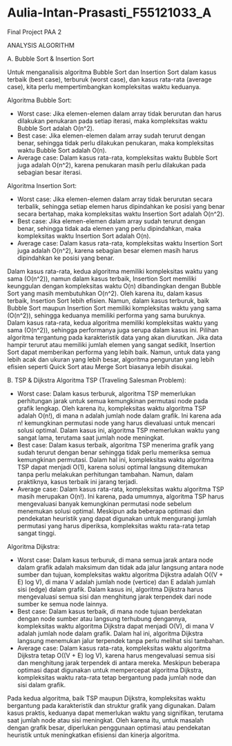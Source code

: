 # Aulia-Intan-Prasasti_F55121033_A

Final Project PAA 2

ANALYSIS ALGORITHM

A. Bubble Sort & Insertion Sort

Untuk menganalisis algoritma Bubble Sort dan Insertion Sort dalam kasus terbaik (best case), terburuk (worst case), dan kasus rata-rata (average case), kita perlu mempertimbangkan kompleksitas waktu keduanya.

Algoritma Bubble Sort:
- Worst case: Jika elemen-elemen dalam array tidak berurutan dan harus dilakukan penukaran pada setiap iterasi, maka kompleksitas waktu Bubble Sort adalah O(n^2).
- Best case: Jika elemen-elemen dalam array sudah terurut dengan benar, sehingga tidak perlu dilakukan penukaran, maka kompleksitas waktu Bubble Sort adalah O(n).
- Average case: Dalam kasus rata-rata, kompleksitas waktu Bubble Sort juga adalah O(n^2), karena penukaran masih perlu dilakukan pada sebagian besar iterasi.

Algoritma Insertion Sort:
- Worst case: Jika elemen-elemen dalam array tidak berurutan secara terbalik, sehingga setiap elemen harus dipindahkan ke posisi yang benar secara bertahap, maka kompleksitas waktu Insertion Sort adalah O(n^2).
- Best case: Jika elemen-elemen dalam array sudah terurut dengan benar, sehingga tidak ada elemen yang perlu dipindahkan, maka kompleksitas waktu Insertion Sort adalah O(n).
- Average case: Dalam kasus rata-rata, kompleksitas waktu Insertion Sort juga adalah O(n^2), karena sebagian besar elemen masih harus dipindahkan ke posisi yang benar.

Dalam kasus rata-rata, kedua algoritma memiliki kompleksitas waktu yang sama (O(n^2)), namun dalam kasus terbaik, Insertion Sort memiliki keunggulan dengan kompleksitas waktu O(n) dibandingkan dengan Bubble Sort yang masih membutuhkan O(n^2). Oleh karena itu, dalam kasus terbaik, Insertion Sort lebih efisien.
Namun, dalam kasus terburuk, baik Bubble Sort maupun Insertion Sort memiliki kompleksitas waktu yang sama (O(n^2)), sehingga keduanya memiliki performa yang sama buruknya.
Dalam kasus rata-rata, kedua algoritma memiliki kompleksitas waktu yang sama (O(n^2)), sehingga performanya juga serupa dalam kasus ini.
Pilihan algoritma tergantung pada karakteristik data yang akan diurutkan. Jika data hampir terurut atau memiliki jumlah elemen yang sangat sedikit, Insertion Sort dapat memberikan performa yang lebih baik. Namun, untuk data yang lebih acak dan ukuran yang lebih besar, algoritma pengurutan yang lebih efisien seperti Quick Sort atau Merge Sort biasanya lebih disukai.

B. TSP & Dijkstra
Algoritma TSP (Traveling Salesman Problem):

- Worst case:
    Dalam kasus terburuk, algoritma TSP memerlukan perhitungan jarak untuk semua kemungkinan permutasi node pada grafik lengkap. Oleh karena itu, kompleksitas waktu algoritma TSP adalah O(n!), di mana n adalah jumlah node dalam grafik. Ini karena ada n! kemungkinan permutasi node yang harus dievaluasi untuk mencari solusi optimal. Dalam kasus ini, algoritma TSP memerlukan waktu yang sangat lama, terutama saat jumlah node meningkat.
- Best case:
    Dalam kasus terbaik, algoritma TSP menerima grafik yang sudah terurut dengan benar sehingga tidak perlu memeriksa semua kemungkinan permutasi. Dalam hal ini, kompleksitas waktu algoritma TSP dapat menjadi O(1), karena solusi optimal langsung ditemukan tanpa perlu melakukan perhitungan tambahan. Namun, dalam praktiknya, kasus terbaik ini jarang terjadi.
- Average case:
    Dalam kasus rata-rata, kompleksitas waktu algoritma TSP masih merupakan O(n!). Ini karena, pada umumnya, algoritma TSP harus mengevaluasi banyak kemungkinan permutasi node sebelum menemukan solusi optimal. Meskipun ada beberapa optimasi dan pendekatan heuristik yang dapat digunakan untuk mengurangi jumlah permutasi yang harus diperiksa, kompleksitas waktu rata-rata tetap sangat tinggi.

Algoritma Dijkstra:

- Worst case:
    Dalam kasus terburuk, di mana semua jarak antara node dalam grafik adalah maksimum dan tidak ada jalur langsung antara node sumber dan tujuan, kompleksitas waktu algoritma Dijkstra adalah O((V + E) log V), di mana V adalah jumlah node (vertice) dan E adalah jumlah sisi (edge) dalam grafik. Dalam kasus ini, algoritma Dijkstra harus mengevaluasi semua sisi dan menghitung jarak terpendek dari node sumber ke semua node lainnya.
- Best case:
    Dalam kasus terbaik, di mana node tujuan berdekatan dengan node sumber atau langsung terhubung dengannya, kompleksitas waktu algoritma Dijkstra dapat menjadi O(V), di mana V adalah jumlah node dalam grafik. Dalam hal ini, algoritma Dijkstra langsung menemukan jalur terpendek tanpa perlu melihat sisi tambahan.
- Average case:
    Dalam kasus rata-rata, kompleksitas waktu algoritma Dijkstra tetap O((V + E) log V), karena harus mengevaluasi semua sisi dan menghitung jarak terpendek di antara mereka. Meskipun beberapa optimasi dapat digunakan untuk mempercepat algoritma Dijkstra, kompleksitas waktu rata-rata tetap bergantung pada jumlah node dan sisi dalam grafik.

Pada kedua algoritma, baik TSP maupun Dijkstra, kompleksitas waktu bergantung pada karakteristik dan struktur grafik yang digunakan. Dalam kasus praktis, keduanya dapat memerlukan waktu yang signifikan, terutama saat jumlah node atau sisi meningkat. Oleh karena itu, untuk masalah dengan grafik besar, diperlukan penggunaan optimasi atau pendekatan heuristik untuk meningkatkan efisiensi dan kinerja algoritma.
